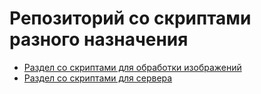 # Репозиторий со скриптами разного назначения

- [Раздел со скриптами для обработки изображений](https://github.com/salimyar98/scripts/tree/main/image)
- [Раздел со скриптами для сервера](https://github.com/salimyar98/scripts/tree/main/servers)
